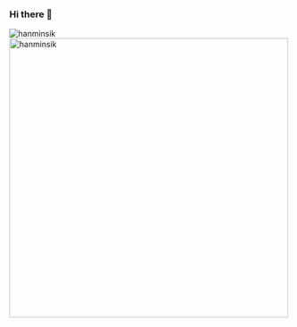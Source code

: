 ### Hi there 👋

<!--
**hanminsik/hanminsik** is a ✨ _special_ ✨ repository because its `README.md` (this file) appears on your GitHub profile.

Here are some ideas to get you started:

- 🔭 I’m currently working on ...
- 🌱 I’m currently learning ...
- 👯 I’m looking to collaborate on ...
- 🤔 I’m looking for help with ...
- 💬 Ask me about ...
- 📫 How to reach me: ...
- 😄 Pronouns: ...
- ⚡ Fun fact: ...
-->

<img align="center" src="https://github-readme-streak-stats.herokuapp.com/?user=hanminsik&count_private=true&theme=radical" alt="hanminsik" />
<img align="center" width=500 src="https://github-readme-stats.vercel.app/api/top-langs/?username=hanminsik&count_private=true&theme=radical" alt="hanminsik" />
